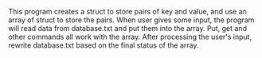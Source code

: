 This program creates a struct to store pairs of key and value, and use an array of struct to store the pairs.
When user gives some input, the program will read data from database.txt and put them into the array.
Put, get and other commands all work with the array.
After processing the user's input, rewrite database.txt based on the final status of the array.